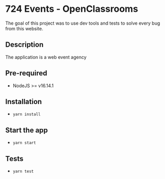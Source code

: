 # 724 Events - OpenClassrooms
The goal of this project was to use dev tools and tests to solve every bug from this website.

## Description
The application is a web event agency

## Pre-required
- NodeJS  >= v16.14.1

## Installation
- `yarn install`

## Start the app
- `yarn start`

## Tests
- `yarn test`
